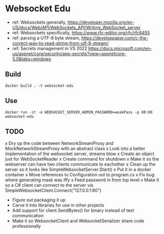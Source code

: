 # Websocket Edu

- ref:  Websockets generally, https://developer.mozilla.org/en-US/docs/Web/API/WebSockets_API/Writing_WebSocket_server
- ref:  Websockets specifically, https://www.rfc-editor.org/rfc/rfc6455
- ref:  parsing a UTF-8 byte stream, https://developpaper.com/c-the-correct-way-to-read-string-from-utf-8-stream/
- ref:  Secrets management in VS 2022 https://docs.microsoft.com/en-us/aspnet/core/security/app-secrets?view=aspnetcore-5.0&tabs=windows

## Build

```
docker build . -t websocket-edu
```

## Use

```
docker run -it -e WEBSOCKET_SERVER_ADMIN_PASSWORD=weakPass -p 80:80 websocket-edu
```

## TODO

x Dry up the code between NetworkStreamProxy and MockNetworkStreamProxy with an abstract class
s Look into a better implementation of the websocket server, streams blow
x Create an object just for WebSocketReader
x Create command for shutdown
x Make it so the webserver can have two clients communicate to eachother
x Clean up the server so it looks like SimpleWebsocketServer.Start()
x Put it in a docker container
x Move references to Configuration out to program.cs
x Fix bug where generating mask was iffy
x Feed password in from top level
x Make it so a C# client can connect to the server via SimpleWebsocketClient.Connect("127.0.0.1:80")
- Figure out packaging it up
- Carve it into libraries for use in other projects
- Add support for client.SendBytes() for binary instead of text communication
- Make it so WebsocketClient and WebsocketSerializer share code professionally

